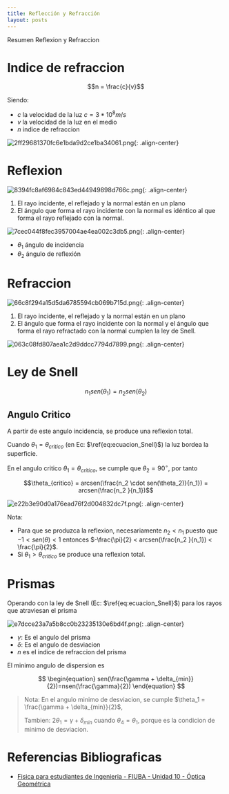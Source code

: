```yaml
---
title: Reflección y Refracción
layout: posts
---
```



Resumen Reflexion y Refraccion

# Indice de refraccion

$$n = \frac{c}{v}$$

Siendo:

* $c$ la velocidad de la luz $c = 3* 10^{8}m/s$
* $v$ la velocidad de la luz en el medio
* $n$ indice de refraccion

![2ff29681370fc6e1bda9d2ce1ba34061.png](https://luisparedes1.github.io/mundo-fisica/assets/teoria/08_optica_geometrica/images/1d441e8070f74df190034ee4c9aba36b.png){: .align-center}



# Reflexion

![8394fc8af6984c843ed44949898d766c.png](https://luisparedes1.github.io/mundo-fisica/assets/teoria/08_optica_geometrica/images/5d9a1234e7ff4971b9cd634b212b0452.png){: .align-center}

1. El rayo incidente, el reflejado y la normal están en un plano
2. El ángulo que forma el rayo incidente con la normal es idéntico al que forma el rayo reflejado con la normal.

![7cec044f8fec3957004ae4ea002c3db5.png](https://luisparedes1.github.io/mundo-fisica/assets/teoria/08_optica_geometrica/images/b1877805eb834c62a48369dc12fe09c7.png){: .align-center}

* $\theta_1$ ángulo de incidencia
* $\theta_2$ ángulo de reflexión



# Refraccion

![66c8f294a15d5da6785594cb069b715d.png](https://luisparedes1.github.io/mundo-fisica/assets/teoria/08_optica_geometrica/images/cbb48cfa167041ff991538f9db7631ff.png){: .align-center}

1. El rayo incidente, el reflejado y la normal están en un plano
2. El ángulo que forma el rayo incidente con la normal y el ángulo que forma el rayo refractado con la normal cumplen la ley de Snell.

![063c08fd807aea1c2d9ddcc7794d7899.png](https://luisparedes1.github.io/mundo-fisica/assets/teoria/08_optica_geometrica/images/c285a48bd3c44120af781ffff5916e7d.png){: .align-center}

# Ley de Snell

$$
\begin{equation}
n_1 sen(\theta_1) = n_2 sen(\theta_2)
\label{eq:ecuacion_Snell}
\end{equation}
$$



## Angulo Critico 

A partir de este angulo incidencia, se produce una reflexion total. 


Cuando $\theta_1 = \theta_{critico}$ (en Ec: $\ref{eq:ecuacion_Snell}$) la luz bordea la superficie.



En el angulo critico $\theta_1 = \theta_{critico}$, se cumple que $\theta_2 = 90 ^{\circ}$, por tanto

$$\theta_{critico} = arcsen(\frac{n_2 \cdot sen(\theta_2)}{n_1}) = 
										arcsen(\frac{n_2 }{n_1})$$

![e22b3e90d0a176ead76f2d004832dc7f.png](https://luisparedes1.github.io/mundo-fisica/assets/teoria/08_optica_geometrica/images/9e0271031b534765a7f0f30be5b09dd6.png){: .align-center}

Nota:

* Para que se produzca la reflexion, necesariamente $n_2 < n_1$
puesto que $-1<sen(\theta)< 1$ entonces $-\frac{\pi}{2} < arcsen(\frac{n_2 }{n_1}) < \frac{\pi}{2}$.
* Si $\theta_1 > \theta_{critico}$ se produce una reflexion total.


# Prismas

Operando con la ley de Snell (Ec: $\ref{eq:ecuacion_Snell}$) para los rayos que atraviesan el prisma

![e7dcce23a7a5b8cc0b23235130e6bd4f.png](https://luisparedes1.github.io/mundo-fisica/assets/teoria/08_optica_geometrica/images/3c84780e21d34566b25a2fc04f6e39a6.png){: .align-center}


* $\gamma$: Es el angulo del prisma
* $\delta$: Es el angulo de desviacion
* $n$ es el indice de refraccion del prisma

El minimo angulo de dispersion es 

$$
\begin{equation}
sen(\frac{\gamma + \delta_{min}}{2})=nsen(\frac{\gamma}{2})
\end{equation}
$$

> Nota: En el angulo minimo de desviacion, se cumple
> $\theta_1 = \frac{\gamma + \delta_{min}}{2}$, 
>
>  Tambien:
>  $2\theta_1=\gamma + \delta_{min}$
> cuando $\theta_4 = \theta_1$, porque es la condicion de minimo de desviacion.


# Referencias Bibliograficas

* [Fisica para estudiantes de Ingenieria - FIUBA - Unidad  10 - Óptica Geométrica](https://campus.fi.uba.ar/pluginfile.php/375387/mod_resource/content/1/Unidad%2010%20-%20Optica%20Geometrica%20Rev.01.pdf)
